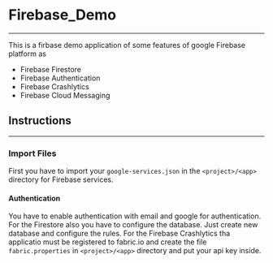 # Firebase_Demo
-----------------------
This is a firbase demo application of some features of google Firebase platform as
- Firebase Firestore
- Firebase Authentication
- Firebase Crashlytics
- Firebase Cloud Messaging

## Instructions
------------
### Import Files
First you have to import your ``google-services.json`` in the ``<project>/<app>`` directory for Firebase services.
#### Authentication
You have to enable authentication with email and google for authentication.
For the Firestore also you have to configure the database. Just create new database and configure the rules.
For the Firebase Crashlytics tha applicatio must be registered to fabric.io and create the file ``fabric.properties`` in ``<project>/<app>`` directory and put your api key inside.
